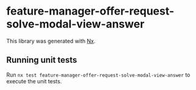 # feature-manager-offer-request-solve-modal-view-answer

This library was generated with [Nx](https://nx.dev).

## Running unit tests

Run `nx test feature-manager-offer-request-solve-modal-view-answer` to execute the unit tests.
